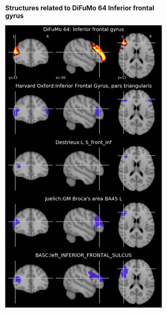 


## Structures related to DiFuMo 64 Inferior frontal gyrus

![52](52.jpg "Structures related to DiFuMo 64 Inferior frontal gyrus")